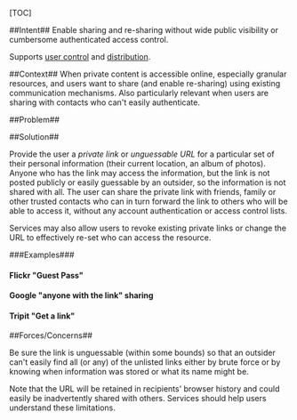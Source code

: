 [TOC]

##Intent##
Enable sharing and re-sharing without wide public visibility or cumbersome authenticated access control.

Supports [user control](User-control) and [distribution](Distribution).

##Context##
When private content is accessible online, especially granular resources, and users want to share (and enable re-sharing) using existing communication mechanisms. Also particularly relevant when users are sharing with contacts who can't easily authenticate.

##Problem##

##Solution##

Provide the user a _private link_ or _unguessable URL_ for a particular set of their personal information (their current location, an album of photos). Anyone who has the link may access the information, but the link is not posted publicly or easily guessable by an outsider, so the information is not shared with all. The user can share the private link with friends, family or other trusted contacts who can in turn forward the link to others who will be able to access it, without any account authentication or access control lists.

Services may also allow users to revoke existing private links or change the URL to effectively re-set who can access the resource.

###Examples###

#### Flickr "Guest Pass" ####

#### Google "anyone with the link" sharing ####

#### Tripit "Get a link" ####

##Forces/Concerns##

Be sure the link is unguessable (within some bounds) so that an outsider can't easily find all (or any) of the unlisted links either by brute force or by knowing when information was stored or what its name might be.

Note that the URL will be retained in recipients' browser history and could easily be inadvertently shared with others. Services should help users understand these limitations.